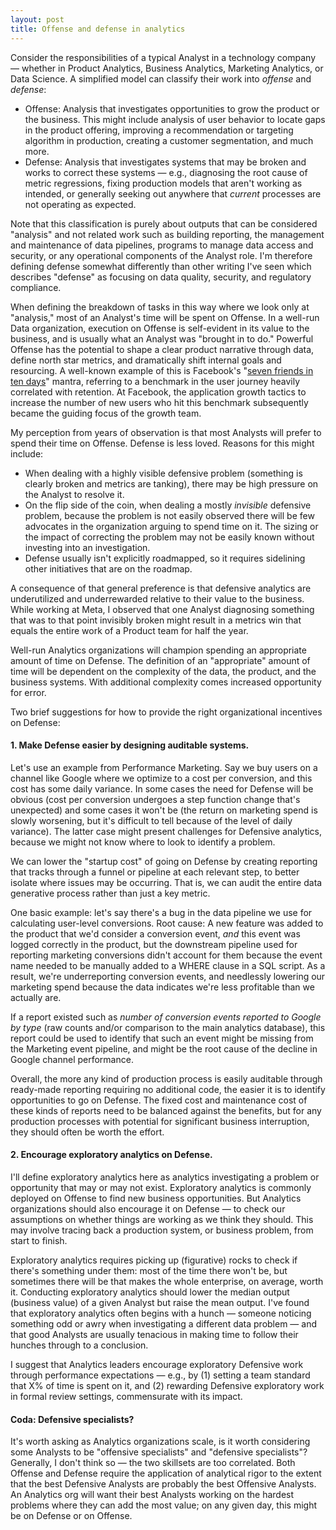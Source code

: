 ```yaml
---
layout: post
title: Offense and defense in analytics
---
```


Consider the responsibilities of a typical Analyst in a technology company — whether in Product Analytics, Business Analytics, Marketing Analytics, or Data Science. A simplified model can classify their work into *offense* and *defense*:

- Offense: Analysis that investigates opportunities to grow the product or the business. This might include analysis of user behavior to locate gaps in the product offering, improving a recommendation or targeting algorithm in production, creating a customer segmentation, and much more.
- Defense: Analysis that investigates systems that may be broken and works to correct these systems — e.g., diagnosing the root cause of metric regressions, fixing production models that aren't working as intended, or generally seeking out anywhere that *current* processes are not operating as expected.

Note that this classification is purely about outputs that can be considered "analysis" and not related work such as building reporting, the management and maintenance of data pipelines, programs to manage data access and security, or any operational components of the Analyst role. I'm therefore defining defense somewhat differently than other writing I've seen which describes "defense" as focusing on data quality, security, and regulatory compliance.

When defining the breakdown of tasks in this way where we look only at "analysis," most of an Analyst's time will be spent on Offense. In a well-run Data organization, execution on Offense is self-evident in its value to the business, and is usually what an Analyst was "brought in to do." Powerful Offense has the potential to shape a clear product narrative through data, define north star metrics, and dramatically shift internal goals and resourcing. A well-known example of this is Facebook's "[seven friends in ten days](https://genius.com/Chamath-palihapitiya-how-we-put-facebook-on-the-path-to-1-billion-users-annotated)" mantra, referring to a benchmark in the user journey heavily correlated with retention. At Facebook, the application growth tactics to increase the number of new users who hit this benchmark subsequently became the guiding focus of the growth team.

My perception from years of observation is that most Analysts will prefer to spend their time on Offense. Defense is less loved. Reasons for this might include:

- When dealing with a highly visible defensive problem (something is clearly broken and metrics are tanking), there may be high pressure on the Analyst to resolve it.
- On the flip side of the coin, when dealing a mostly *invisible* defensive problem, because the problem is not easily observed there will be few advocates in the organization arguing to spend time on it. The sizing or the impact of correcting the problem may not be easily known without investing into an investigation.
- Defense usually isn't explicitly roadmapped, so it requires sidelining other initiatives that are on the roadmap.

A consequence of that general preference is that defensive analytics are underutilized and underrewarded relative to their value to the business. While working at Meta, I observed that one Analyst diagnosing something that was to that point invisibly broken might result in a metrics win that equals the entire work of a Product team for half the year.

Well-run Analytics organizations will champion spending an appropriate amount of time on Defense. The definition of an "appropriate" amount of time will be dependent on the complexity of the data, the product, and the business systems. With additional complexity comes increased opportunity for error.

Two brief suggestions for how to provide the right organizational incentives on Defense:

#### 1. Make Defense easier by designing auditable systems. 

Let's use an example from Performance Marketing. Say we buy users on a channel like Google where we optimize to a cost per conversion, and this cost has some daily variance. In some cases the need for Defense will be obvious (cost per conversion undergoes a step function change that's unexpected) and some cases it won't be (the return on marketing spend is slowly worsening, but it's difficult to tell because of the level of daily variance). The latter case might present challenges for Defensive analytics, because we might not know where to look to identify a problem.

We can lower the "startup cost" of going on Defense by creating reporting that tracks through a funnel or pipeline at each relevant step, to better isolate where issues may be occurring. That is, we can audit the entire data generative process rather than just a key metric.

One basic example: let's say there's a bug in the data pipeline we use for calculating user-level conversions. Root cause: A new feature was added to the product that we'd consider a conversion event, *and* this event was logged correctly in the product, but the downstream pipeline used for reporting marketing conversions didn't account for them because the event name needed to be manually added to a WHERE clause in a SQL script. As a result, we're underreporting conversion events, and needlessly lowering our marketing spend because the data indicates we're less profitable than we actually are.

If a report existed such as *number of conversion events reported to Google by type* (raw counts and/or comparison to the main analytics database), this report could be used to identify that such an event might be missing from the Marketing event pipeline, and might be the root cause of the decline in Google channel performance.

Overall, the more any kind of production process is easily auditable through ready-made reporting requiring no additional code, the easier it is to identify opportunities to go on Defense. The fixed cost and maintenance cost of these kinds of reports need to be balanced against the benefits, but for any production processes with potential for significant business interruption, they should often be worth the effort.


#### 2. Encourage exploratory analytics on Defense.

I'll define exploratory analytics here as analytics investigating a problem or opportunity that may or may not exist. Exploratory analytics is commonly deployed on Offense to find new business opportunities. But Analytics organizations should also encourage it on Defense — to check our assumptions on whether things are working as we think they should. This may involve tracing back a production system, or business problem, from start to finish.

Exploratory analytics requires picking up (figurative) rocks to check if there's something under them: most of the time there won't be, but sometimes there will be that makes the whole enterprise, on average, worth it. Conducting exploratory analytics should lower the median output (business value) of a given Analyst but raise the mean output. I've found that exploratory analytics often begins with a hunch — someone noticing something odd or awry when investigating a different data problem — and that good Analysts are usually tenacious in making time to follow their hunches through to a conclusion.

I suggest that Analytics leaders encourage exploratory Defensive work through performance expectations — e.g., by (1) setting a team standard that X% of time is spent on it, and (2) rewarding Defensive exploratory work in formal review settings, commensurate with its impact.

#### Coda: Defensive specialists?

It's worth asking as Analytics organizations scale, is it worth considering some Analysts to be "offensive specialists" and "defensive specialists"? Generally, I don't think so — the two skillsets are too correlated. Both Offense and Defense require the application of analytical rigor to the extent that the best Defensive Analysts are probably the best Offensive Analysts. An Analytics org will want their best Analysts working on the hardest problems where they can add the most value; on any given day, this might be on Defense or on Offense.

